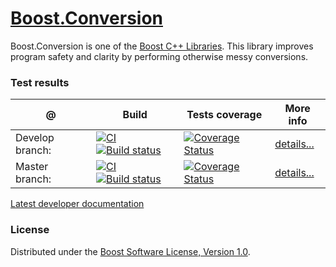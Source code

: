 # [Boost.Conversion](https://boost.org/libs/conversion)
Boost.Conversion is one of the [Boost C++ Libraries](https://github.com/boostorg). This library improves program safety and clarity by performing otherwise messy conversions. 

### Test results

@               | Build         | Tests coverage | More info
----------------|-------------- | -------------- |-----------
Develop branch: | [![CI](https://github.com/boostorg/conversion/actions/workflows/ci.yml/badge.svg?branch=develop)](https://github.com/boostorg/conversion/actions/workflows/ci.yml) [![Build status](https://ci.appveyor.com/api/projects/status/1cky1hrunfa46bdx/branch/develop?svg=true)](https://ci.appveyor.com/project/apolukhin/conversion/branch/develop) | [![Coverage Status](https://coveralls.io/repos/github/boostorg/conversion/badge.svg?branch=develop)](https://coveralls.io/github/boostorg/conversion?branch=develop) | [details...](https://www.boost.org/development/tests/develop/developer/conversion.html)
Master branch:  | [![CI](https://github.com/boostorg/conversion/actions/workflows/ci.yml/badge.svg?branch=master)](https://github.com/boostorg/conversion/actions/workflows/ci.yml) [![Build status](https://ci.appveyor.com/api/projects/status/1cky1hrunfa46bdx/branch/master?svg=true)](https://ci.appveyor.com/project/apolukhin/conversion/branch/master) | [![Coverage Status](https://coveralls.io/repos/github/boostorg/conversion/badge.svg?branch=master)](https://coveralls.io/github/boostorg/conversion?branch=master) | [details...](https://www.boost.org/development/tests/master/developer/conversion.html)

[Latest developer documentation](https://www.boost.org/doc/libs/develop/doc/html/conversion.html)

### License

Distributed under the [Boost Software License, Version 1.0](https://boost.org/LICENSE_1_0.txt).
